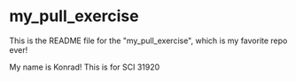 # my_pull_exercise

This is the README file for the "my_pull_exercise", which is my favorite repo ever!

My name is Konrad!
This is for SCI 31920
